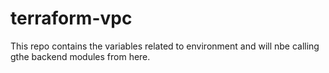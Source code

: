 # terraform-vpc

This repo contains the variables related to environment and will nbe calling gthe backend modules from here.


